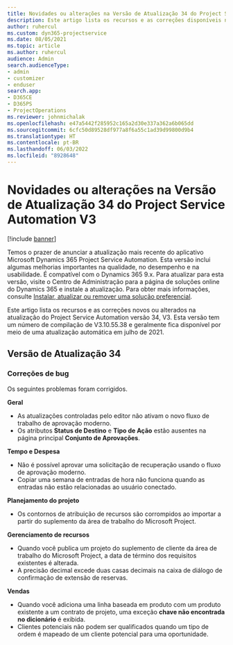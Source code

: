 ```yaml
---
title: Novidades ou alterações na Versão de Atualização 34 do Project Service Automation V3
description: Este artigo lista os recursos e as correções disponíveis na atualização do Project Service Automation versão 34, V3.
author: ruhercul
ms.custom: dyn365-projectservice
ms.date: 08/05/2021
ms.topic: article
ms.author: ruhercul
audience: Admin
search.audienceType:
- admin
- customizer
- enduser
search.app:
- D365CE
- D365PS
- ProjectOperations
ms.reviewer: johnmichalak
ms.openlocfilehash: e47a5442f285952c165a2d30e337a362a6b065dd
ms.sourcegitcommit: 6cfc50d89528df977a8f6a55c1ad39d99800d9b4
ms.translationtype: HT
ms.contentlocale: pt-BR
ms.lasthandoff: 06/03/2022
ms.locfileid: "8928648"
---
```

# <a name="whats-new-or-changed-in-project-service-automation-update-release-34-v3"></a>Novidades ou alterações na Versão de Atualização 34 do Project Service Automation V3

[!include [banner](../includes/psa-now-project-operations.md)]

Temos o prazer de anunciar a atualização mais recente do aplicativo Microsoft Dynamics 365 Project Service Automation. Esta versão inclui algumas melhorias importantes na qualidade, no desempenho e na usabilidade. É compatível com o Dynamics 365 9.x. Para atualizar para esta versão, visite o Centro de Administração para a página de soluções online do Dynamics 365 e instale a atualização. Para obter mais informações, consulte [Instalar, atualizar ou remover uma solução preferencial](/power-platform/admin/install-remove-preferred-solution).

Este artigo lista os recursos e as correções novos ou alterados na atualização do Project Service Automation versão 34, V3. Esta versão tem um número de compilação de V3.10.55.38 e geralmente fica disponível por meio de uma atualização automática em julho de 2021.

## <a name="update-release-34"></a>Versão de Atualização 34

### <a name="bug-fixes"></a>Correções de bug
Os seguintes problemas foram corrigidos.

**Geral**

- As atualizações controladas pelo editor não ativam o novo fluxo de trabalho de aprovação moderno.
- Os atributos **Status de Destino** e **Tipo de Ação** estão ausentes na página principal **Conjunto de Aprovações**.

**Tempo e Despesa**

- Não é possível aprovar uma solicitação de recuperação usando o fluxo de aprovação moderno.
- Copiar uma semana de entradas de hora não funciona quando as entradas não estão relacionadas ao usuário conectado.

**Planejamento do projeto**

- Os contornos de atribuição de recursos são corrompidos ao importar a partir do suplemento da área de trabalho do Microsoft Project.

**Gerenciamento de recursos**

- Quando você publica um projeto do suplemento de cliente da área de trabalho do Microsoft Project, a data de término dos requisitos existentes é alterada.
- A precisão decimal excede duas casas decimais na caixa de diálogo de confirmação de extensão de reservas.

**Vendas**

- Quando você adiciona uma linha baseada em produto com um produto existente a um contrato de projeto, uma exceção **chave não encontrada no dicionário** é exibida.
- Clientes potenciais não podem ser qualificados quando um tipo de ordem é mapeado de um cliente potencial para uma oportunidade.
